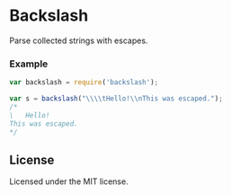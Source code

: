 # Backslash
Parse collected strings with escapes.

### Example

```javascript
var backslash = require('backslash');

var s = backslash("\\\\tHello!\\nThis was escaped.");
/*
\	Hello!
This was escaped.
*/
```

## License
Licensed under the MIT license.
